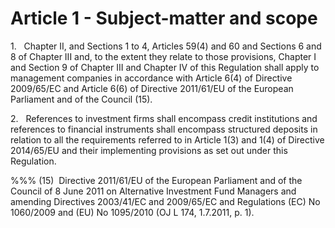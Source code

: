 # Article 1 - Subject-matter and scope


1.   Chapter II, and Sections 1 to 4, Articles 59(4) and 60 and Sections 6 and 8 of Chapter III and, to the extent they relate to those provisions, Chapter I and Section 9 of Chapter III and Chapter IV of this Regulation shall apply to management companies in accordance with Article 6(4) of Directive 2009/65/EC and Article 6(6) of Directive 2011/61/EU of the European Parliament and of the Council (15).

2.   References to investment firms shall encompass credit institutions and references to financial instruments shall encompass structured deposits in relation to all the requirements referred to in Article 1(3) and 1(4) of Directive 2014/65/EU and their implementing provisions as set out under this Regulation.

%%% (15)  Directive 2011/61/EU of the European Parliament and of the Council of 8 June 2011 on Alternative Investment Fund Managers and amending Directives 2003/41/EC and 2009/65/EC and Regulations (EC) No 1060/2009 and (EU) No 1095/2010 (OJ L 174, 1.7.2011, p. 1).
